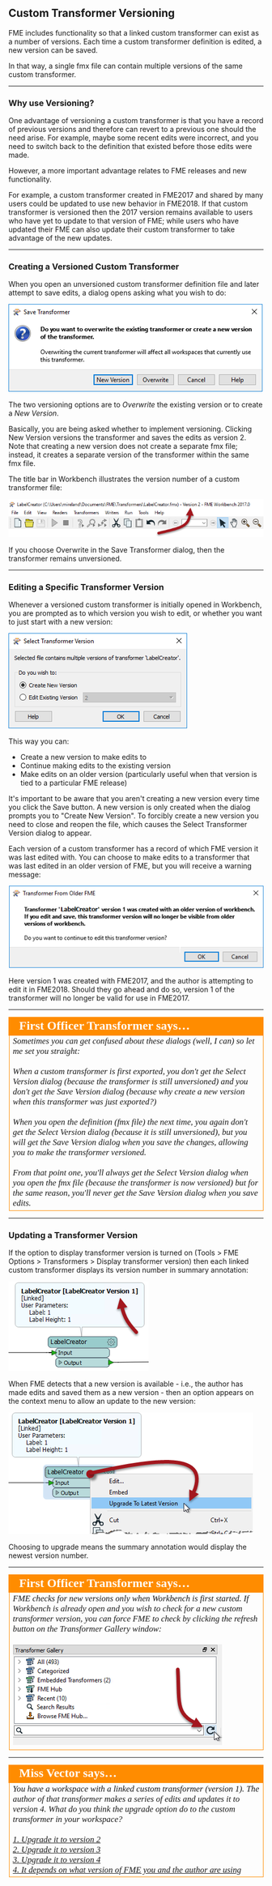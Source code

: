 ## Custom Transformer Versioning

FME includes functionality so that a linked custom transformer can exist as a number of versions. Each time a custom transformer definition is edited, a new version can be saved. 

In that way, a single fmx file can contain multiple versions of the same custom transformer. 

---

### Why use Versioning? ###

One advantage of versioning a custom transformer is that you have a record of previous versions and therefore can revert to a previous one should the need arise. For example, maybe some recent edits were incorrect, and you need to switch back to the definition that existed before those edits were made. 

However, a more important advantage relates to FME releases and new functionality.

For example, a custom transformer created in FME2017 and shared by many users could be updated to use new behavior in FME2018. If that custom transformer is versioned then the 2017 version remains available to users who have yet to update to that version of FME; while users who have updated their FME can also update their custom transformer to take advantage of the new updates.

---

### Creating a Versioned Custom Transformer ###

When you open an unversioned custom transformer definition file and later attempt to save edits, a dialog opens asking what you wish to do:

![](./Images/Img5.041.CreateNewCTVersion.png) 

The two versioning options are to *Overwrite* the existing version or to create a *New Version*. 

Basically, you are being asked whether to implement versioning. Clicking New Version versions the transformer and saves the edits as version 2. Note that creating a new version does not create a separate fmx file; instead, it creates a separate version of the transformer within the same fmx file.

The title bar in Workbench illustrates the version number of a custom transformer file:

![](./Images/Img5.042.NewCTVersionWBHeader.png) <!-- ** Update Screenshot -->

If you choose Overwrite in the Save Transformer dialog, then the transformer remains unversioned.

---

### Editing a Specific Transformer Version ###

Whenever a versioned custom transformer is initially opened in Workbench, you are prompted as to which version you wish to edit, or whether you want to just start with a new version:

![](./Images/Img5.043.CTEditingVersionChoice.png)

This way you can:

- Create a new version to make edits to
- Continue making edits to the existing version
- Make edits on an older version (particularly useful when that version is tied to a particular FME release)

It's important to be aware that you aren't creating a new version every time you click the Save button. A new version is only created when the dialog prompts you to "Create New Version". To forcibly create a new version you need to close and reopen the file, which causes the Select Transformer Version dialog to appear.

Each version of a custom transformer has a record of which FME version it was last edited with. You can choose to make edits to a transformer that was last edited in an older version of FME, but you will receive a warning message:

![](./Images/Img5.044.CTEditingVersionInNewerBuild.png)

Here version 1 was created with FME2017, and the author is attempting to edit it in FME2018. Should they go ahead and do so, version 1 of the transformer will no longer be valid for use in FME2017.

---

<table style="border-spacing: 0px">
<tr>
<td style="vertical-align:middle;background-color:darkorange;border: 2px solid darkorange">
<i class="fa fa-quote-left fa-lg fa-pull-left fa-fw" style="color:white;padding-right: 12px;vertical-align:text-top"></i>
<span style="color:white;font-size:x-large;font-weight: bold;font-family:serif">First Officer Transformer says…</span>
</td>
</tr>

<tr>
<td style="border: 1px solid darkorange">
<span style="font-family:serif; font-style:italic; font-size:larger">
Sometimes you can get confused about these dialogs (well, I can) so let me set you straight:
<br><br>When a custom transformer is first exported, you don't get the Select Version dialog (because the transformer is still unversioned) and you don't get the Save Version dialog (because why create a new version when this transformer was just exported?) 
<br><br>When you open the definition (fmx file) the next time, you again don't get the Select Version dialog (because it is still unversioned), but you will get the Save Version dialog when you save the changes, allowing you to make the transformer versioned. 
<br><br>From that point one, you'll always get the Select Version dialog when you open the fmx file (because the transformer is now versioned) but for the same reason, you'll never get the Save Version dialog when you save edits.
</span>
</td>
</tr>
</table>

---

### Updating a Transformer Version ###

If the option to display transformer version is turned on (Tools &gt; FME Options &gt; Transformers &gt; Display transformer version) then each linked custom transformer displays its version number in summary annotation:

![](./Images/Img5.045.CTVersionSummaryAnnotation.png)

When FME detects that a new version is available - i.e., the author has made edits and saved them as a new version - then an option appears on the context menu to allow an update to the new version:

![](./Images/Img5.046.CTNewVersionAvailable.png) <!-- ** Update Screenshot -->

Choosing to upgrade means the summary annotation would display the newest version number. 

---

<table style="border-spacing: 0px">
<tr>
<td style="vertical-align:middle;background-color:darkorange;border: 2px solid darkorange">
<i class="fa fa-quote-left fa-lg fa-pull-left fa-fw" style="color:white;padding-right: 12px;vertical-align:text-top"></i>
<span style="color:white;font-size:x-large;font-weight: bold;font-family:serif">First Officer Transformer says…</span>
</td>
</tr>

<tr>
<td style="border: 1px solid darkorange">
<span style="font-family:serif; font-style:italic; font-size:larger">
FME checks for new versions only when Workbench is first started. If Workbench is already open and you wish to check for a new custom transformer version, you can force FME to check by clicking the refresh button on the Transformer Gallery window: 
<br><br><img src="./Images/Img5.047.TransGalleryRefresh.png"> <!-- ** Update screenshot -->
</span>
</td>
</tr>
</table>

---

<table style="border-spacing: 0px">
<tr>
<td style="vertical-align:middle;background-color:darkorange;border: 2px solid darkorange">
<i class="fa fa-quote-left fa-lg fa-pull-left fa-fw" style="color:white;padding-right: 12px;vertical-align:text-top"></i>
<span style="color:white;font-size:x-large;font-weight: bold;font-family:serif">Miss Vector says…</span>
</td>
</tr>

<tr>
<td style="border: 1px solid darkorange">
<span style="font-family:serif; font-style:italic; font-size:larger">
You have a workspace with a linked custom transformer (version 1). The author of that transformer makes a series of edits and updates it to version 4. What do you think the upgrade option do to the custom transformer in your workspace?
<br><br><a href="http://52.73.3.37/fmedatastreaming/Manual/QAResponse2017.fmw?chapter=13&question=6&answer=1&DestDataset_TEXTLINE=C%3A%5CFMEOutput%5CQAResponse.html">1. Upgrade it to version 2</a>
<br><a href="http://52.73.3.37/fmedatastreaming/Manual/QAResponse2017.fmw?chapter=13&question=6&answer=2&DestDataset_TEXTLINE=C%3A%5CFMEOutput%5CQAResponse.html">2. Upgrade it to version 3</a>
<br><a href="http://52.73.3.37/fmedatastreaming/Manual/QAResponse2017.fmw?chapter=13&question=6&answer=3&DestDataset_TEXTLINE=C%3A%5CFMEOutput%5CQAResponse.html">3. Upgrade it to version 4</a>
<br><a href="http://52.73.3.37/fmedatastreaming/Manual/QAResponse2017.fmw?chapter=13&question=6&answer=4&DestDataset_TEXTLINE=C%3A%5CFMEOutput%5CQAResponse.html">4. It depends on what version of FME you and the author are using</a>
</span>
</td>
</tr>
</table>


